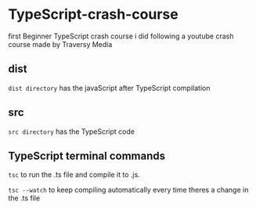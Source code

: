 # TypeScript-crash-course

first Beginner TypeScript crash course i did following a youtube crash course made by Traversy Media

## dist
`dist directory` has the javaScript after TypeScript compilation

## src
`src directory` has the TypeScript code


## TypeScript terminal commands
`tsc` to run the .ts file and compile it to .js.

`tsc --watch` to keep compiling automatically every time theres a change in the .ts file
